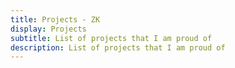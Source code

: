 ```yaml
---
title: Projects - ZK
display: Projects
subtitle: List of projects that I am proud of
description: List of projects that I am proud of
---
```


<ListProjects :projects="frontmatter.projects"/>

<!-- <StarsRanking/> -->
